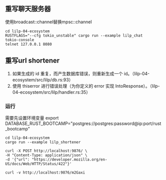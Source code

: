 ## 重写聊天服务器
使用broadcast::channel替换mpsc::channel
```shell
cd lilp-04-ecosystem
RUSTFLAGS="--cfg tokio_unstable" cargo run --example lilp_chat
tokio-console
telnet 127.0.0.1 8080
```

## 重写url shortener


1. 如果生成的 id 重复，而产生数据库错误，则重新生成一个 id。（lilp-04-ecosystem/src/lilp/db.rs:93）
2. 使用 thiserror 进行错误处理（为你定义的 error 实现 IntoResponse）。（lilp-04-ecosystem/src/lilp/handler.rs:35）

### 运行
需要先设置环境变量 export DATABASE_RUST_BOOTCAMP="postgres://postgres:password@ip:port/rust_bootcamp"
```shell
cd lilp-04-ecosystem
cargo run --example lilp_shortener
```
```shell
curl -X POST http://localhost:9876/ \
-H "Content-Type: application/json" \
-d '{"url": "https://developer.mozilla.org/en-US/docs/Web/HTTP/Status/422"}'
```
```shell
curl -v http://localhost:9876/m2Gaxi
```
